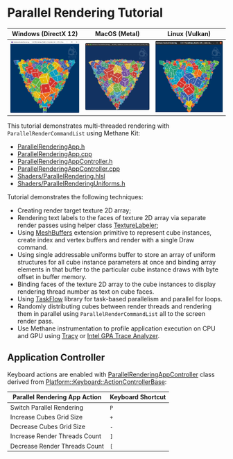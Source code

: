 # Parallel Rendering Tutorial

| Windows (DirectX 12) | MacOS (Metal) | Linux (Vulkan)                                                  |
| -------------------- | ------------- |-----------------------------------------------------------------|
| ![ParallelRendering on Windows](Screenshots/ParallelRenderingWinDirectX12.jpg) | ![ParallelRendering on MacOS](Screenshots/ParallelRenderingMacMetal.jpg) | ![ParallelRendering on Linux](Screenshots/ParallelRenderingLinVulkan.jpg) |

This tutorial demonstrates multi-threaded rendering with `ParallelRenderCommandList` using Methane Kit:
  - [ParallelRenderingApp.h](ParallelRenderingApp.h)
  - [ParallelRenderingApp.cpp](ParallelRenderingApp.cpp)
  - [ParallelRenderingAppController.h](ParallelRenderingAppController.h)
  - [ParallelRenderingAppController.cpp](ParallelRenderingAppController.cpp)
  - [Shaders/ParallelRendering.hlsl](Shaders/ParallelRendering.hlsl)
  - [Shaders/ParallelRenderingUniforms.h](Shaders/ParallelRenderingUniforms.h)

Tutorial demonstrates the following techniques:
  - Creating render target texture 2D array;
  - Rendering text labels to the faces of texture 2D array via separate render passes
    using helper class [TextureLabeler](/Apps/Common/Include/TextureLabeler.h);
  - Using [MeshBuffers](Modules/Graphics/Extensions/Include/Methane/Graphics/MeshBuffers.hpp) extension
    primitive to represent cube instances, create index and vertex buffers and render with a single Draw command.
  - Using single addressable uniforms buffer to store an array of uniform structures for
    all cube instance parameters at once and binding array elements in that buffer to the particular
    cube instance draws with byte offset in buffer memory.
  - Binding faces of the texture 2D array to the cube instances to display rendering thread number as text on cube faces.
  - Using [TaskFlow](https://github.com/taskflow/taskflow) library for task-based parallelism and parallel for loops.
  - Randomly distributing cubes between render threads and rendering them in parallel using `ParallelRenderCommandList` all to the screen render pass.
  - Use Methane instrumentation to profile application execution on CPU and GPU 
    using [Tracy](https://github.com/wolfpld/tracy) or [Intel GPA Trace Analyzer](https://software.intel.com/en-us/gpa/graphics-trace-analyzer).

## Application Controller

Keyboard actions are enabled with [ParallelRenderingAppController](ParallelRenderingAppController.h) class
derived from [Platform::Keyboard::ActionControllerBase](/Modules/Platform/Input/Include/Methane/Platform/KeyboardActionControllerBase.hpp):

| Parallel Rendering App Action | Keyboard Shortcut |
|-------------------------------|-------------------|
| Switch Parallel Rendering     | `P`               |
| Increase Cubes Grid Size      | `+`               |
| Decrease Cubes Grid Size      | `-`               |
| Increase Render Threads Count | `]`               |
| Decrease Render Threads Count | `[`               |